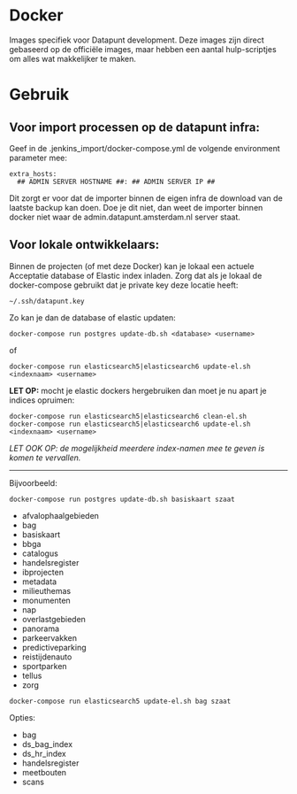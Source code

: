 Docker
======

Images specifiek voor Datapunt development. 
Deze images zijn direct gebaseerd op de officiële images, maar hebben een aantal hulp-scriptjes om alles wat makkelijker te maken. 


Gebruik
=======

Voor import processen op de datapunt infra:
------------------------------------------

Geef in de .jenkins_import/docker-compose.yml de volgende environment parameter mee:

    extra_hosts:
      ## ADMIN SERVER HOSTNAME ##: ## ADMIN SERVER IP ##

Dit zorgt er voor dat de importer binnen de eigen infra de download van de laatste backup kan doen.
Doe je dit niet, dan weet de importer binnen docker niet waar de admin.datapunt.amsterdam.nl server staat.

Voor lokale ontwikkelaars:
-------------------------

Binnen de projecten (of met deze Docker) kan je lokaal een actuele Acceptatie database of Elastic index inladen.
Zorg dat als je lokaal de docker-compose gebruikt dat je private key deze locatie heeft: 

    ~/.ssh/datapunt.key
    
Zo kan je dan de database of elastic updaten:    

```
docker-compose run postgres update-db.sh <database> <username>
```

of

```
docker-compose run elasticsearch5|elasticsearch6 update-el.sh <indexnaam> <username>
```

**LET OP:** mocht je elastic dockers hergebruiken dan moet je nu apart je indices opruimen:

```
docker-compose run elasticsearch5|elasticsearch6 clean-el.sh
docker-compose run elasticsearch5|elasticsearch6 update-el.sh <indexnaam> <username>
```

*LET OOK OP: de mogelijkheid meerdere index-namen mee te geven is komen te vervallen.*

---

Bijvoorbeeld:

```
docker-compose run postgres update-db.sh basiskaart szaat
```

- afvalophaalgebieden
- bag
- basiskaart
- bbga
- catalogus
- handelsregister
- ibprojecten
- metadata
- milieuthemas
- monumenten
- nap
- overlastgebieden
- panorama
- parkeervakken
- predictiveparking
- reistijdenauto
- sportparken
- tellus
- zorg


```
docker-compose run elasticsearch5 update-el.sh bag szaat
```

Opties:
- bag
- ds_bag_index
- ds_hr_index
- handelsregister
- meetbouten
- scans

